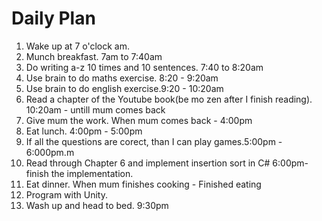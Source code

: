 # Daily Plan
1. Wake up at 7 o'clock am.
2. Munch breakfast. 7am to 7:40am
3. Do writing a-z 10 times and 10 sentences. 7:40 to 8:20am
4. Use brain to do maths exercise. 8:20 - 9:20am
5. Use brain to do english exercise.9:20 - 10:20am
6. Read a chapter of the Youtube book(be mo zen after I finish reading). 10:20am - untill mum comes back
7. Give mum the work. When mum comes back - 4:00pm
8. Eat lunch. 4:00pm - 5:00pm
9. If all the questions are corect, than I can play games.5:00pm - 6:000pm.m
10. Read through Chapter 6 and implement insertion sort in C# 6:00pm-finish the implementation.
11. Eat dinner. When mum finishes cooking - Finished eating
12. Program with Unity. 
13. Wash up and head to bed. 9:30pm